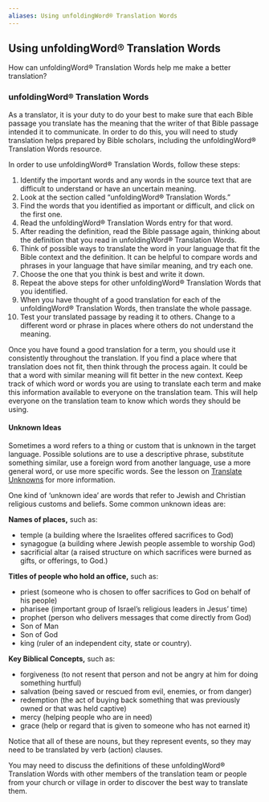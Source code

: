 ```yaml
---
aliases: Using unfoldingWord® Translation Words
---
```


## Using unfoldingWord® Translation Words

How can unfoldingWord® Translation Words help me make a better translation?

### unfoldingWord® Translation Words

As a translator, it is your duty to do your best to make sure that each Bible passage you translate has the meaning that the writer of that Bible passage intended it to communicate. In order to do this, you will need to study translation helps prepared by Bible scholars, including the unfoldingWord® Translation Words resource.

In order to use unfoldingWord® Translation Words, follow these steps:

1. Identify the important words and any words in the source text that are difficult to understand or have an uncertain meaning.
2. Look at the section called “unfoldingWord® Translation Words.”
3. Find the words that you identified as important or difficult, and click on the first one.
4. Read the unfoldingWord® Translation Words entry for that word.
5. After reading the definition, read the Bible passage again, thinking about the definition that you read in unfoldingWord® Translation Words.
6. Think of possible ways to translate the word in your language that fit the Bible context and the definition. It can be helpful to compare words and phrases in your language that have similar meaning, and try each one.
7. Choose the one that you think is best and write it down.
8. Repeat the above steps for other unfoldingWord® Translation Words that you identified.
9. When you have thought of a good translation for each of the unfoldingWord® Translation Words, then translate the whole passage.
10. Test your translated passage by reading it to others. Change to a different word or phrase in places where others do not understand the meaning.

Once you have found a good translation for a term, you should use it consistently throughout the translation. If you find a place where that translation does not fit, then think through the process again. It could be that a word with similar meaning will fit better in the new context. Keep track of which word or words you are using to translate each term and make this information available to everyone on the translation team. This will help everyone on the translation team to know which words they should be using.

#### Unknown Ideas

Sometimes a word refers to a thing or custom that is unknown in the target language. Possible solutions are to use a descriptive phrase, substitute something similar, use a foreign word from another language, use a more general word, or use more specific words. See the lesson on [Translate Unknowns](translate-unknown.md) for more information.

One kind of ‘unknown idea’ are words that refer to Jewish and Christian religious customs and beliefs. Some common unknown ideas are:

**Names of places,** such as:

* temple (a building where the Israelites offered sacrifices to God)
* synagogue (a building where Jewish people assemble to worship God)
* sacrificial altar (a raised structure on which sacrifices were burned as gifts, or offerings, to God.)

**Titles of people who hold an office,** such as:

* priest (someone who is chosen to offer sacrifices to God on behalf of his people)
* pharisee (important group of Israel’s religious leaders in Jesus’ time)
* prophet (person who delivers messages that come directly from God)
* Son of Man
* Son of God
* king (ruler of an independent city, state or country).

**Key Biblical Concepts,** such as:

* forgiveness (to not resent that person and not be angry at him for doing something hurtful)
* salvation (being saved or rescued from evil, enemies, or from danger)
* redemption (the act of buying back something that was previously owned or that was held captive)
* mercy (helping people who are in need)
* grace (help or regard that is given to someone who has not earned it)

Notice that all of these are nouns, but they represent events, so they may need to be translated by verb (action) clauses.

You may need to discuss the definitions of these unfoldingWord® Translation Words with other members of the translation team or people from your church or village in order to discover the best way to translate them.
